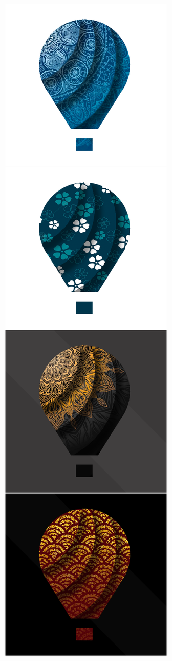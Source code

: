 ![Image text](https://raw.githubusercontent.com/RainyMoment/Loon/main/Images/Icon_Bluewheel.png)
![Image text](https://raw.githubusercontent.com/RainyMoment/Loon/main/Images/Icon_Clover.png)
![Image text](https://raw.githubusercontent.com/RainyMoment/Loon/main/Images/Icon_GoldenSnowflake.png)
![Image text](https://raw.githubusercontent.com/RainyMoment/Loon/main/Images/Icon_Goldwave.png)

